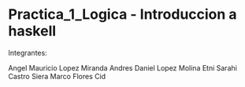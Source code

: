 # Practica_1_Logica - Introduccion a haskell

Integrantes:

Angel Mauricio Lopez Miranda
Andres Daniel Lopez Molina
Etni Sarahi Castro Siera 
Marco Flores Cid
